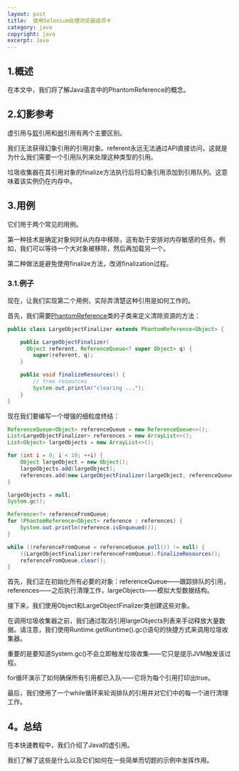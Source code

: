 ```yaml
---
layout: post
title:  使用Selenium处理浏览器选项卡
category: java
copyright: java
excerpt: Java
---
```


## 1.概述

在本文中，我们将了解Java语言中的PhantomReference的概念。

## 2.幻影参考

虚引用与[软](https://www.baeldung.com/java-soft-references)引用和[弱](https://www.baeldung.com/java-weak-reference)引用有两个主要区别。

我们无法获得幻象引用的引用对象。referent永远无法通过API直接访问，这就是为什么我们需要一个引用队列来处理这种类型的引用。

垃圾收集器在其引用对象的finalize方法执行后将幻象引用添加到引用队列。这意味着该实例仍在内存中。

## 3.用例

它们用于两个常见的用例。

第一种技术是确定对象何时从内存中移除，这有助于安排对内存敏感的任务。例如，我们可以等待一个大对象被移除，然后再加载另一个。

第二种做法是避免使用finalize方法，改进finalization过程。

### 3.1.例子

现在，让我们实现第二个用例，实际弄清楚这种引用是如何工作的。

首先，我们需要[PhantomReference](https://docs.oracle.com/en/java/javase/11/docs/api/java.base/java/lang/ref/PhantomReference.html)类的子类来定义清除资源的方法：

```java
public class LargeObjectFinalizer extends PhantomReference<Object> {

    public LargeObjectFinalizer(
      Object referent, ReferenceQueue<? super Object> q) {
        super(referent, q);
    }

    public void finalizeResources() {
        // free resources
        System.out.println("clearing ...");
    }
}
```

现在我们要编写一个增强的细粒度终结：

```java
ReferenceQueue<Object> referenceQueue = new ReferenceQueue<>();
List<LargeObjectFinalizer> references = new ArrayList<>();
List<Object> largeObjects = new ArrayList<>();

for (int i = 0; i < 10; ++i) {
    Object largeObject = new Object();
    largeObjects.add(largeObject);
    references.add(new LargeObjectFinalizer(largeObject, referenceQueue));
}

largeObjects = null;
System.gc();

Reference<?> referenceFromQueue;
for (PhantomReference<Object> reference : references) {
    System.out.println(reference.isEnqueued());
}

while ((referenceFromQueue = referenceQueue.poll()) != null) {
    ((LargeObjectFinalizer)referenceFromQueue).finalizeResources();
    referenceFromQueue.clear();
}

```

首先，我们正在初始化所有必要的对象：referenceQueue——跟踪排队的引用，references——之后执行清理工作，largeObjects——模拟大型数据结构。

接下来，我们使用Object和LargeObjectFinalizer类创建这些对象。

在调用垃圾收集器之前，我们通过取消引用largeObjects列表来手动释放大量数据。请注意，我们使用Runtime.getRuntime().gc()语句的快捷方式来调用垃圾收集器。

重要的是要知道System.gc()不会立即触发垃圾收集——它只是提示JVM触发该过程。

for循环演示了如何确保所有引用都已入队——它将为每个引用打印出true。

最后，我们使用了一个while循环来轮询排队的引用并对它们中的每一个进行清理工作。

## 4。总结

在本快速教程中，我们介绍了Java的虚引用。

我们了解了这些是什么以及它们如何在一些简单而切题的示例中发挥作用。
